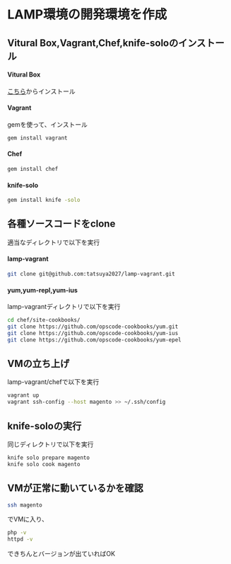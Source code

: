 # LAMP環境の開発環境を作成

## Vitural Box,Vagrant,Chef,knife-soloのインストール
#### Vitural Box
[こちら](https://www.virtualbox.org/wiki/Downloads)からインストール
#### Vagrant
gemを使って、インストール
```bash
gem install vagrant
```
#### Chef
```bash
gem install chef
```
#### knife-solo
```bash
gem install knife -solo
```
## 各種ソースコードをclone
適当なディレクトリで以下を実行
#### lamp-vagrant
```bash
git clone git@github.com:tatsuya2027/lamp-vagrant.git
```
#### yum,yum-repl,yum-ius
lamp-vagrantディレクトリで以下を実行
```bash
cd chef/site-cookbooks/
git clone https://github.com/opscode-cookbooks/yum.git
git clone https://github.com/opscode-cookbooks/yum-ius
git clone https://github.com/opscode-cookbooks/yum-epel
```
## VMの立ち上げ
lamp-vagrant/chefで以下を実行
```bash
vagrant up
vagrant ssh-config --host magento >> ~/.ssh/config
```
## knife-soloの実行
同じディレクトリで以下を実行
```bash
knife solo prepare magento
knife solo cook magento
```
## VMが正常に動いているかを確認
```bash
ssh magento
```
でVMに入り、
```bash
php -v
httpd -v
```
できちんとバージョンが出ていればOK

